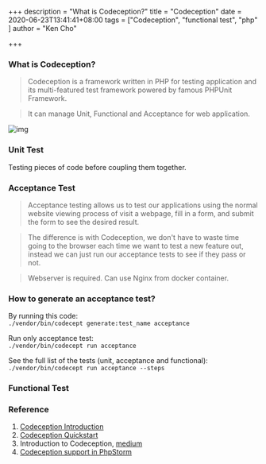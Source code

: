 +++
description = "What is Codeception?"
title = "Codeception"
date = 2020-06-23T13:41:41+08:00
tags = ["Codeception", "functional test", "php" ]
author = "Ken Cho"

+++

### What is Codeception?

>Codeception is a framework written in PHP for testing application and its multi-featured test framework powered by famous PHPUnit Framework.

>It can manage Unit, Functional and Acceptance for web application.

![img](/image/tests.png)

### Unit Test
Testing pieces of code before coupling them together.

### Acceptance Test
>Acceptance testing allows us to test our applications using the normal website viewing process of visit a webpage, fill in a form, and submit the form to see the desired result.

>The difference is with Codeception, we don't have to waste time going to the browser each time we want to test a new feature out, instead we can just run our acceptance tests to see if they pass or not.

>Webserver is required. Can use Nginx from docker container.

### How to generate an acceptance test?
By running this code:  
`./vendor/bin/codecept generate:test_name acceptance`  

Run only acceptance test:  
`./vendor/bin/codecept run acceptance`  

See the full list of the tests (unit, acceptance and functional):  
`./vendor/bin/codecept run acceptance --steps`  



### Functional Test





### Reference
1. [Codeception Introduction](https://codeception.com/docs/01-Introduction)
2. [Codeception Quickstart](https://codeception.com/quickstart)
3. Introduction to Codeception, [medium](https://medium.com/tech-tajawal/introduction-to-codeception-e18503136ba8)
4. [Codeception support in PhpStorm](https://www.youtube.com/watch?v=B3PE7w-jvjQ)